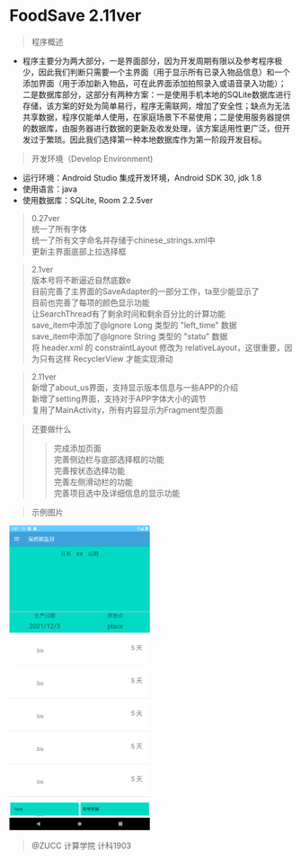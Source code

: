 # FoodSave 2.11ver

> 程序概述

- 程序主要分为两大部分，一是界面部分，因为开发周期有限以及参考程序极少，因此我们判断只需要一个主界面（用于显示所有已录入物品信息）和一个添加界面（用于添加新入物品，可在此界面添加拍照录入或语音录入功能）；二是数据库部分，这部分有两种方案：一是使用手机本地的SQLite数据库进行存储，该方案的好处为简单易行，程序无需联网，增加了安全性；缺点为无法共享数据，程序仅能单人使用，在家庭场景下不易使用；二是使用服务器提供的数据库，由服务器进行数据的更新及收发处理，该方案适用性更广泛，但开发过于繁琐。因此我们选择第一种本地数据库作为第一阶段开发目标。

>开发环境（Develop Environment)

- 运行环境：Android Studio 集成开发环境，Android SDK 30, jdk 1.8
- 使用语言：java
- 使用数据库：SQLite, Room 2.2.5ver

> 0.27ver<br/>
> 统一了所有字体<br/>
> 统一了所有文字命名并存储于chinese_strings.xml中<br/>
> 更新主界面底部上拉选择框<br/>

>2.1ver<br/>
>版本号将不断逼近自然底数e<br/>
>目前完善了主界面的SaveAdapter的一部分工作，ta至少能显示了<br/>
>目前也完善了每项的颜色显示功能<br/>
>让SearchThread有了剩余时间和剩余百分比的计算功能<br/>
>save_item中添加了@Ignore Long 类型的 "left_time" 数据<br/>
>save_item中添加了@Ignore String 类型的 "statu" 数据<br/>
>将 header.xml 的 constraintLayout 修改为 relativeLayout，这很重要，因为只有这样 RecyclerView 才能实现滑动

>2.11ver<br/>
>新增了about_us界面，支持显示版本信息与一些APP的介绍<br/>
>新增了setting界面，支持对于APP字体大小的调节<br/>
>复用了MainActivity，所有内容显示为Fragment型页面<br/>

>还要做什么
>>完成添加页面<br/>
>>完善侧边栏与底部选择框的功能<br/>
>>完善按状态选择功能<br/>
>>完善左侧滑动栏的功能<br/>
>>完善项目选中及详细信息的显示功能<br/>

>示例图片
<img src="./README_pic/demo1.png" alt="alt"  width="250px"/>

>@ZUCC 计算学院 计科1903
